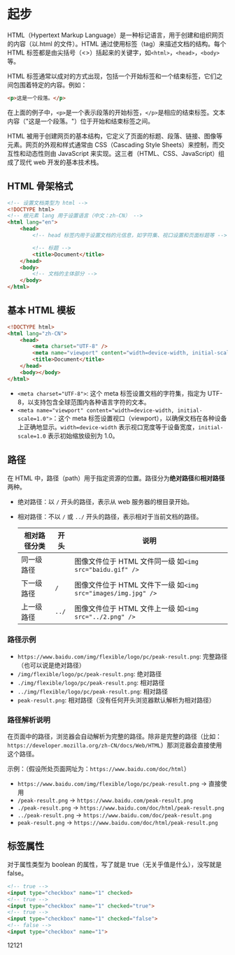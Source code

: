 # 起步

HTML（Hypertext Markup Language）是一种标记语言，用于创建和组织网页的内容（以.html 的文件）。HTML 通过使用标签（tag）来描述文档的结构。每个 HTML 标签都是由尖括号（<>）括起来的关键字，如`<html>`，`<head>`，`<body>`等。

HTML 标签通常以成对的方式出现，包括一个开始标签和一个结束标签，它们之间包围着特定的内容。例如：

```html
<p>这是一个段落。</p>
```

在上面的例子中，`<p>`是一个表示段落的开始标签，`</p>`是相应的结束标签。文本内容（"这是一个段落。"）位于开始和结束标签之间。

HTML 被用于创建网页的基本结构，它定义了页面的标题、段落、链接、图像等元素。网页的外观和样式通常由 CSS（Cascading Style Sheets）来控制，而交互性和动态性则由 JavaScript 来实现。这三者（HTML、CSS、JavaScript）组成了现代 web 开发的基本技术栈。

## HTML 骨架格式

```html
<!-- 设置文档类型为 html -->
<!DOCTYPE html>
<!-- 根元素 lang 用于设置语言（中文：zh-CN） -->
<html lang="en">
	<head>
		<!-- head 标签内用于设置文档的元信息，如字符集、视口设置和页面标题等 -->

		<!-- 标题 -->
		<title>Document</title>
	</head>
	<body>
		<!-- 文档的主体部分 -->
	</body>
</html>
```

## 基本 HTML 模板

```html
<!DOCTYPE html>
<html lang="zh-CN">
	<head>
		<meta charset="UTF-8" />
		<meta name="viewport" content="width=device-width, initial-scale=1.0" />
		<title>Document</title>
	</head>
	<body></body>
</html>
```

-   `<meta charset="UTF-8">`: 这个 meta 标签设置文档的字符集，指定为 UTF-8，以支持包含全球范围内各种语言字符的文本。
-   `<meta name="viewport" content="width=device-width, initial-scale=1.0">`：这个 meta 标签设置视口（viewport），以确保文档在各种设备上正确地显示。`width=device-width` 表示视口宽度等于设备宽度，`initial-scale=1.0` 表示初始缩放级别为 1.0。

## 路径

在 HTML 中，路径（path）用于指定资源的位置。路径分为**绝对路径**和**相对路径**两种。

-   绝对路径：以 `/` 开头的路径，表示从 web 服务器的根目录开始。

-   相对路径：不以 `/` 或 `../` 开头的路径，表示相对于当前文档的路径。

    | 相对路径分类 | 开头  | 说明                                                          |
    | ------------ | ----- | ------------------------------------------------------------- |
    | 同一级路径   |       | 图像文件位于 HTML 文件同一级 如`<img src="baidu.gif" />`      |
    | 下一级路径   | `/`   | 图像文件位于 HTML 文件下一级 如`<img src="images/img.jpg" />` |
    | 上一级路径   | `../` | 图像文件位于 HTML 文件上一级 如`<img src="../2.png" />`       |

### 路径示例

- `https://www.baidu.com/img/flexible/logo/pc/peak-result.png`: 完整路径（也可以说是绝对路径）
- `/img/flexible/logo/pc/peak-result.png`: 绝对路径
- `./img/flexible/logo/pc/peak-result.png`: 相对路径
- `../img/flexible/logo/pc/peak-result.png`: 相对路径
- `peak-result.png`: 相对路径（没有任何开头浏览器默认解析为相对路径）

### 路径解析说明

在页面中的路径，浏览器会自动解析为完整的路径。除非是完整的路径（比如：`https://developer.mozilla.org/zh-CN/docs/Web/HTML`）那浏览器会直接使用这个路径。

示例：（假设所处页面网址为：`https://www.baidu.com/doc/html`）

- `https://www.baidu.com/img/flexible/logo/pc/peak-result.png` -> 直接使用
- `/peak-result.png` -> `https://www.baidu.com/peak-result.png`
- `./peak-result.png` -> `https://www.baidu.com/doc/html/peak-result.png`
- `../peak-result.png` -> `https://www.baidu.com/doc/peak-result.png`
- `peak-result.png` -> `https://www.baidu.com/doc/html/peak-result.png`


## 标签属性

对于属性类型为 boolean 的属性，写了就是 true（无关乎值是什么），没写就是 false。

```html
<!-- true -->
<input type="checkbox" name="1" checked>
<!-- true -->
<input type="checkbox" name="1" checked="true">
<!-- true -->
<input type="checkbox" name="1" checked="false">
<!-- false -->
<input type="checkbox" name="1">
```


<sub-page>
<p>12121</p>
</sub-page>
